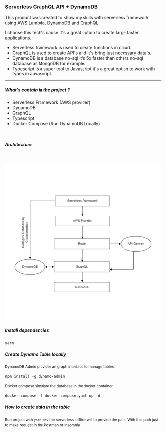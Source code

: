 ### Serverless GraphQL API + DynamoDB

<p>This product was created to show my skills with serverless framework using AWS Lambda, DynamoDB and GraphQL</p> 

I choose this tech's cause it's a great option to create large faster applications.

- Serverless framework is used to create functions in cloud.
- GraphQL is used to create API's and it's bring just necessary data's.
- DynamoDB is a database no-sql it's 5x faster than others no-sql database as MongoDB for example.
- Typescript is a super tool to Javascript it's a great option to work with types in Javascript.
---------------------------------------------------------------------------------

<h5>What's contain in the project ?</h5>

- Serverless Framework (AWS provider)
- DynamoDB
- GraphQL
- Typescript 
- Docker Compose (Run DynamoDB Locally)

</br>
<h5>Architecture</h5>
</br>

![diagram](/docs/diagram.jpg?raw=true "Diagram")

<h5>Install dependencies</h5>

``yarn``

<h5>Create Dynamo Table locally</h5>

<small>DynamoDB Admin provider an graph interface to manage tables</small>

``npm install -g dynamo-admin``

<small>Docker compose simulate the database in the docker container</small>

``docker-compose -f docker-compose.yaml up -d``

<h5>How to create data in the table</h5>

<small>Run project with ``yarn dev`` the serverless-offline will to provide the path. With this path just to make request in the Postman or Insomnia </small>



